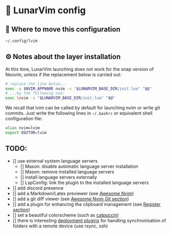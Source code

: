 # 🌛 LunarVim config

## 📁 Where to move this configuration

```sh
~/.config/lvim
```

## ⚙️ Notes about the layer installation

At this time, LunarVim launching does not work for the snap version of Neovim, unless if the
replacement below is carried out:
```sh
# replace the line below...
exec -a $NVIM_APPNAME nvim -u "$LUNARVIM_BASE_DIR/init.lua" "$@"
# ...by the following one:
exec \nvim -u "$LUNARVIM_BASE_DIR/init.lua" "$@"
```

We recall that lvim can be called by default for launching nvim or write git commits. Just write the
following lines in `~/.bashrc` or equivalent shell configuration file:
```sh
alias nvim=lvim
export EDITOR=lvim
```

## TODO:

- [] use external system language servers
    - [] Mason: disable automatic language server installation
    - [] Mason: remove installed language servers
    - [] install language servers externally
    - [] LspConfig: link the plugin to the installed language servers
- [] add discord presence
- [] add a Markdown/Latex previewer (see [Awesome
  Nvim](https://github.com/rockerBOO/awesome-neovim#markdown-and-latex))
- [] add a git diff viewer (see [Awesome Nvim *Git*
  section](https://github.com/rockerBOO/awesome-neovim#git))
- [] add a plugin for enhancing the clipboard management (see [Register
  section](https://github.com/rockerBOO/awesome-neovim#register))
- [] set a beautiful colorscheme (such as [catpuccin](https://github.com/catppuccin/nvim))
- [] there is interesting [deployment
  plugins](https://github.com/rockerBOO/awesome-neovim#deployment) for handling synchronisation of
  folders with a remote device (use rsync, ssh)
